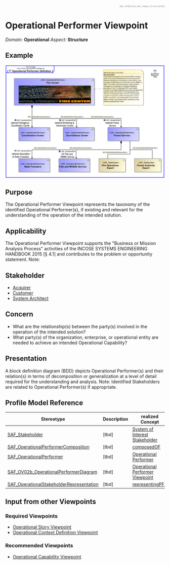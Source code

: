 <div style="text-align: right; font-family: courier; color:gray;font-size: 50%">SAF_FFDS#244,SAF_Cameo_Profile#343</div>

# Operational Performer Viewpoint
*Domain:* **Operational** *Aspect:* **Structure**
## Example
![Operational Performer Definition](../diagrams/Operational-Performer-Definition.svg)
## Purpose
The Operational Performer Viewpoint represents the taxonomy of the identified Operational Performer(s), if existing and relevant for the understanding of the operation of the intended solution. 

## Applicability
The Operational Performer Viewpoint supports the "Business or Mission Analysis Process" activities of the INCOSE SYSTEMS ENGINEERING HANDBOOK 2015 [§ 4.1] and contributes to the problem or opportunity statement.
Note:
## Stakeholder
* [Acquirer](../stakeholders.md#Acquirer)
* [Customer](../stakeholders.md#Customer)
* [System Architect](../stakeholders.md#System-Architect)
## Concern
* What are the relationship(s) between the party(s) involved in the operation of the intended solution?
* What party(s) of the organization, enterprise, or operational entity are needed to achieve an intended Operational Capability?
## Presentation
A block definition diagram (BDD) depicts Operational Performer(s) and their relation(s) in terms of decomposition or generalization at a level of detail required for the understanding and analysis. 
Note: Identified Stakeholders are related to Operational Performer(s) if appropriate.

## Profile Model Reference
|Stereotype | Description|realized Concept
|---|---|---|
|[SAF_Stakeholder](../stereotypes.md#SAF_Stakeholder)|[tbd]|[System of Interest Stakeholder](../concepts.md#System-of-Interest-Stakeholder)|
|[SAF_OperationalPerformerComposition](../stereotypes.md#SAF_OperationalPerformerComposition)|[tbd]|[composedOF](../concepts.md#composedOF)|
|[SAF_OperationalPerformer](../stereotypes.md#SAF_OperationalPerformer)|[tbd]|[Operational Performer](../concepts.md#Operational-Performer)|
|[SAF_OV02b_OperationalPerformerDiagram](../stereotypes.md#SAF_OV02b_OperationalPerformerDiagram)|[tbd]|[Operational Performer Viewpoint](../concepts.md#Operational-Performer-Viewpoint)|
|[SAF_OperationalStakeholderRepresentation](../stereotypes.md#SAF_OperationalStakeholderRepresentation)|[tbd]|[representingPFR](../concepts.md#representingPFR)|
## Input from other Viewpoints
### Required Viewpoints
* [Operational Story Viewpoint](Operational-Story-Viewpoint.md)
* [Operational Context Definition Viewpoint](Operational-Context-Definition-Viewpoint.md)
### Recommended Viewpoints
* [Operational Capability Viewpoint](Operational-Capability-Viewpoint.md)
